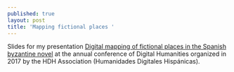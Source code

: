 ```yaml
---
published: true
layout: post
title: 'Mapping fictional places '
---
```



Slides for my presentation [Digital mapping of fictional places in the Spanish byzantine novel](http://editio.github.io/slides/digital.maps) at the annual conference of Digital Humanities organized in 2017 by the HDH Association (Humanidades Digitales Hispánicas).
